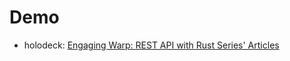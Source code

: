 # Demo

- holodeck: [Engaging Warp: REST API with Rust Series' Articles](https://dev.to/rogertorres/series/12179)
